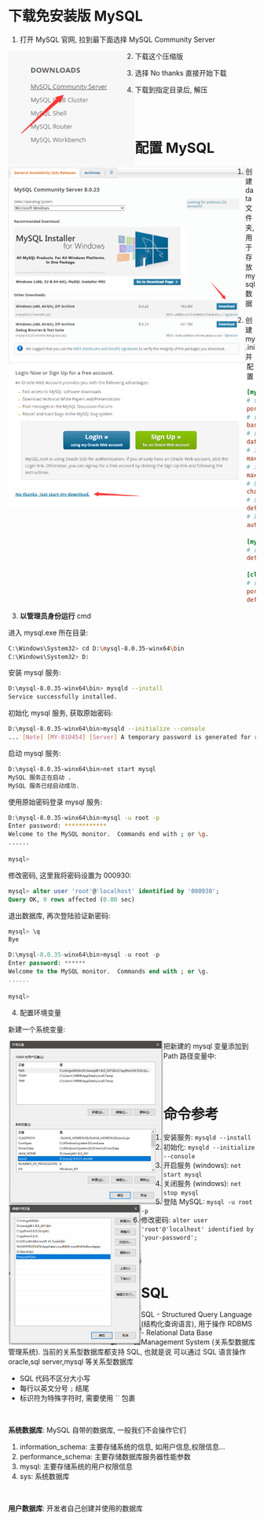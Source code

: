 # 下载免安装版 MySQL

1. 打开 MySQL 官网, 拉到最下面选择 MySQL Community Server

<img src="picture/image-20210317190029616.png" alt="image-20210317190029616" style="float:left" />

2. 下载这个压缩版

<img src="picture/image-20210317190218502.png" alt="image-20210317190218502" style="zoom:50%;float:left" />

3. 选择 No thanks 直接开始下载

<img src="picture/image-20210317190324012.png" alt="image-20210317190324012" style="zoom:60%;float:left" />

4. 下载到指定目录后, 解压

<br><br>

# 配置 MySQL

1.  创建 data 文件夹, 用于存放 mysql 数据

2.  创建 my.ini 并配置

```ini
[mysqld]
# 设置 3306 端口
port=3306
# 设置 mysql 的安装目录  ---是你的文件路径---
basedir=D:\mysql-8.0.35-winx64
# 设置 mysql 数据库的数据的存放目录 ---是你的文件路径data文件夹自行创建---
datadir=D:\mysql-8.0.35-winx64\data
# 允许最大连接数
max_connections=200
# 允许连接失败的次数
max_connect_errors=10
# 服务端使用的字符集默认为 utf8mb4
character-set-server=utf8mb4
# 创建新表时将使用的默认存储引擎
default-storage-engine=INNODB
# 默认使用 "caching_sha2_password" 插件认证
authentication_policy=caching_sha2_password

[mysql]
# 设置 mysql 客户端默认字符集
default-character-set=utf8mb4

[client]
# 设置 mysql 客户端连接服务端时默认使用的端口
port=3306
default-character-set=utf8mb4
```

3.  **以管理员身份运行** cmd

进入 mysql.exe 所在目录:

```bash
C:\Windows\System32> cd D:\mysql-8.0.35-winx64\bin
C:\Windows\System32> D:
```

安装 mysql 服务:

```bash
D:\mysql-8.0.35-winx64\bin> mysqld --install
Service successfully installed.
```

初始化 mysql 服务, 获取原始密码:

```bash
D:\mysql-8.0.35-winx64\bin>mysqld --initialize --console
... [Note] [MY-010454] [Server] A temporary password is generated for root@localhost: xTL0-RQhGir1
```

启动 mysql 服务:

```bash
D:\mysql-8.0.35-winx64\bin>net start mysql
MySQL 服务正在启动 .
MySQL 服务已经启动成功.
```

使用原始密码登录 mysql 服务:

```bash
D:\mysql-8.0.35-winx64\bin>mysql -u root -p
Enter password: ************
Welcome to the MySQL monitor.  Commands end with ; or \g.
......

mysql>
```

修改密码, 这里我将密码设置为 000930:

```sql
mysql> alter user 'root'@'localhost' identified by '000930';
Query OK, 0 rows affected (0.00 sec)
```

退出数据库, 再次登陆验证新密码:

```sql
mysql> \q
Bye
```

```sql
D:\mysql-8.0.35-winx64\bin>mysql -u root -p
Enter password: ******
Welcome to the MySQL monitor.  Commands end with ; or \g.
......

mysql>
```

4.  配置环境变量

新建一个系统变量:

<img src="picture/image-20210317192043691.png" alt="image-20210317192043691" style="zoom:50%;float:left" />

把新建的 mysql 变量添加到 Path 路径变量中:

<img src="picture/image-20210317192136572.png" alt="image-20210317192136572" style="zoom:50%;float:left" />

<br><br>

# 命令参考

1. 安装服务: `mysqld --install`
2. 初始化: `mysqld --initialize --console`
3. 开启服务 (windows): `net start mysql`
4. 关闭服务 (windows): `net stop mysql`
5. 登陆 MySQL: `mysql -u root -p`
6. 修改密码: `alter user 'root'@'localhost' identified by 'your-password';`

<br><br>

# SQL

SQL - Structured Query Language (结构化查询语言), 用于操作 RDBMS - Relational Data Base Management System (关系型数据库管理系统). 当前的关系型数据库都支持 SQL, 也就是说 可以通过 SQL 语言操作 oracle,sql server,mysql 等关系型数据库

-   SQL 代码不区分大小写
-   每行以英文分号 `;` 结尾
-   标识符为特殊字符时, 需要使用 `` 包裹

<br>

**系统数据库**: MySQL 自带的数据库, 一般我们不会操作它们

1. information_schema: 主要存储系统的信息, 如用户信息,权限信息...
2. performance_schema: 主要存储数据库服务器性能参数
3. mysql: 主要存储系统的用户权限信息
4. sys: 系统数据库

<br>

**用户数据库**: 开发者自己创建并使用的数据库

<br>
